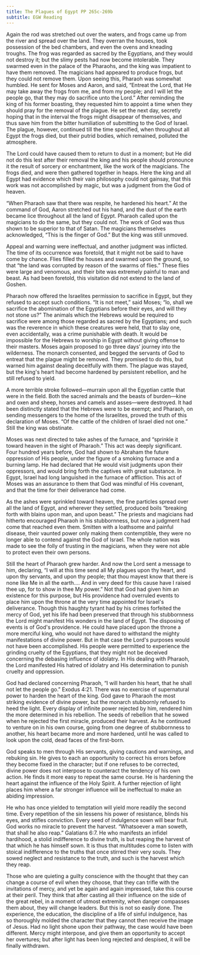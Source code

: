 ```yaml
---
title: The Plagues of Egypt PP 265c-269b
subtitle: EGW Reading
---
```


Again the rod was stretched out over the waters, and frogs came up from the river and spread over the land. They overran the houses, took possession of the bed chambers, and even the ovens and kneading troughs. The frog was regarded as sacred by the Egyptians, and they would not destroy it; but the slimy pests had now become intolerable. They swarmed even in the palace of the Pharaohs, and the king was impatient to have them removed. The magicians had appeared to produce frogs, but they could not remove them. Upon seeing this, Pharaoh was somewhat humbled. He sent for Moses and Aaron, and said, “Entreat the Lord, that He may take away the frogs from me, and from my people; and I will let the people go, that they may do sacrifice unto the Lord.” After reminding the king of his former boasting, they requested him to appoint a time when they should pray for the removal of the plague. He set the next day, secretly hoping that in the interval the frogs might disappear of themselves, and thus save him from the bitter humiliation of submitting to the God of Israel. The plague, however, continued till the time specified, when throughout all Egypt the frogs died, but their putrid bodies, which remained, polluted the atmosphere.

The Lord could have caused them to return to dust in a moment; but He did not do this lest after their removal the king and his people should pronounce it the result of sorcery or enchantment, like the work of the magicians. The frogs died, and were then gathered together in heaps. Here the king and all Egypt had evidence which their vain philosophy could not gainsay, that this work was not accomplished by magic, but was a judgment from the God of heaven.

“When Pharaoh saw that there was respite, he hardened his heart.” At the command of God, Aaron stretched out his hand, and the dust of the earth became lice throughout all the land of Egypt. Pharaoh called upon the magicians to do the same, but they could not. The work of God was thus shown to be superior to that of Satan. The magicians themselves acknowledged, “This is the finger of God.” But the king was still unmoved.

Appeal and warning were ineffectual, and another judgment was inflicted. The time of its occurrence was foretold, that it might not be said to have come by chance. Flies filled the houses and swarmed upon the ground, so that “the land was corrupted by reason of the swarms of flies.” These flies were large and venomous, and their bite was extremely painful to man and beast. As had been foretold, this visitation did not extend to the land of Goshen.

Pharaoh now offered the Israelites permission to sacrifice in Egypt, but they refused to accept such conditions. “It is not meet,” said Moses; “lo, shall we sacrifice the abomination of the Egyptians before their eyes, and will they not stone us?” The animals which the Hebrews would be required to sacrifice were among those regarded as sacred by the Egyptians; and such was the reverence in which these creatures were held, that to slay one, even accidentally, was a crime punishable with death. It would be impossible for the Hebrews to worship in Egypt without giving offense to their masters. Moses again proposed to go three days’ journey into the wilderness. The monarch consented, and begged the servants of God to entreat that the plague might be removed. They promised to do this, but warned him against dealing deceitfully with them. The plague was stayed, but the king's heart had become hardened by persistent rebellion, and he still refused to yield.

A more terrible stroke followed—murrain upon all the Egyptian cattle that were in the field. Both the sacred animals and the beasts of burden—kine and oxen and sheep, horses and camels and asses—were destroyed. It had been distinctly stated that the Hebrews were to be exempt; and Pharaoh, on sending messengers to the home of the Israelites, proved the truth of this declaration of Moses. “Of the cattle of the children of Israel died not one.” Still the king was obstinate.

Moses was next directed to take ashes of the furnace, and “sprinkle it toward heaven in the sight of Pharaoh.” This act was deeply significant. Four hundred years before, God had shown to Abraham the future oppression of His people, under the figure of a smoking furnace and a burning lamp. He had declared that He would visit judgments upon their oppressors, and would bring forth the captives with great substance. In Egypt, Israel had long languished in the furnace of affliction. This act of Moses was an assurance to them that God was mindful of His covenant, and that the time for their deliverance had come.

As the ashes were sprinkled toward heaven, the fine particles spread over all the land of Egypt, and wherever they settled, produced boils “breaking forth with blains upon man, and upon beast.” The priests and magicians had hitherto encouraged Pharaoh in his stubbornness, but now a judgment had come that reached even them. Smitten with a loathsome and painful disease, their vaunted power only making them contemptible, they were no longer able to contend against the God of Israel. The whole nation was made to see the folly of trusting in the magicians, when they were not able to protect even their own persons.

Still the heart of Pharaoh grew harder. And now the Lord sent a message to him, declaring, “I will at this time send all My plagues upon thy heart, and upon thy servants, and upon thy people; that thou mayest know that there is none like Me in all the earth.... And in very deed for this cause have I raised thee up, for to show in thee My power.” Not that God had given him an existence for this purpose, but His providence had overruled events to place him upon the throne at the very time appointed for Israel's deliverance. Though this haughty tyrant had by his crimes forfeited the mercy of God, yet his life had been preserved that through his stubbornness the Lord might manifest His wonders in the land of Egypt. The disposing of events is of God's providence. He could have placed upon the throne a more merciful king, who would not have dared to withstand the mighty manifestations of divine power. But in that case the Lord's purposes would not have been accomplished. His people were permitted to experience the grinding cruelty of the Egyptians, that they might not be deceived concerning the debasing influence of idolatry. In His dealing with Pharaoh, the Lord manifested His hatred of idolatry and His determination to punish cruelty and oppression.

God had declared concerning Pharaoh, “I will harden his heart, that he shall not let the people go.” Exodus 4:21. There was no exercise of supernatural power to harden the heart of the king. God gave to Pharaoh the most striking evidence of divine power, but the monarch stubbornly refused to heed the light. Every display of infinite power rejected by him, rendered him the more determined in his rebellion. The seeds of rebellion that he sowed when he rejected the first miracle, produced their harvest. As he continued to venture on in his own course, going from one degree of stubbornness to another, his heart became more and more hardened, until he was called to look upon the cold, dead faces of the first-born.

God speaks to men through His servants, giving cautions and warnings, and rebuking sin. He gives to each an opportunity to correct his errors before they become fixed in the character; but if one refuses to be corrected, divine power does not interpose to counteract the tendency of his own action. He finds it more easy to repeat the same course. He is hardening the heart against the influence of the Holy Spirit. A further rejection of light places him where a far stronger influence will be ineffectual to make an abiding impression.

He who has once yielded to temptation will yield more readily the second time. Every repetition of the sin lessens his power of resistance, blinds his eyes, and stifles conviction. Every seed of indulgence sown will bear fruit. God works no miracle to prevent the harvest. “Whatsoever a man soweth, that shall he also reap.” Galatians 6:7. He who manifests an infidel hardihood, a stolid indifference to divine truth, is but reaping the harvest of that which he has himself sown. It is thus that multitudes come to listen with stoical indifference to the truths that once stirred their very souls. They sowed neglect and resistance to the truth, and such is the harvest which they reap.

Those who are quieting a guilty conscience with the thought that they can change a course of evil when they choose, that they can trifle with the invitations of mercy, and yet be again and again impressed, take this course at their peril. They think that after casting all their influence on the side of the great rebel, in a moment of utmost extremity, when danger compasses them about, they will change leaders. But this is not so easily done. The experience, the education, the discipline of a life of sinful indulgence, has so thoroughly molded the character that they cannot then receive the image of Jesus. Had no light shone upon their pathway, the case would have been different. Mercy might interpose, and give them an opportunity to accept her overtures; but after light has been long rejected and despised, it will be finally withdrawn.